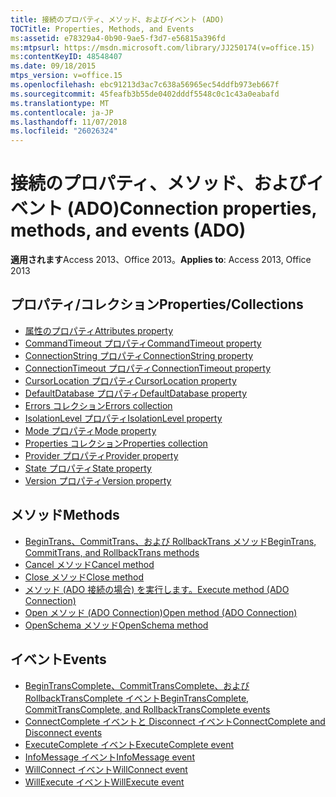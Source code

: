 ```yaml
---
title: 接続のプロパティ、メソッド、およびイベント (ADO)
TOCTitle: Properties, Methods, and Events
ms:assetid: e78329a4-0b90-9ae5-f3d7-e56815a396fd
ms:mtpsurl: https://msdn.microsoft.com/library/JJ250174(v=office.15)
ms:contentKeyID: 48548407
ms.date: 09/18/2015
mtps_version: v=office.15
ms.openlocfilehash: ebc91213d3ac7c638a56965ec54ddfb973eb667f
ms.sourcegitcommit: 45feafb3b55de0402dddf5548c0c1c43a0eabafd
ms.translationtype: MT
ms.contentlocale: ja-JP
ms.lasthandoff: 11/07/2018
ms.locfileid: "26026324"
---
```

# <a name="connection-properties-methods-and-events-ado"></a><span data-ttu-id="921a6-102">接続のプロパティ、メソッド、およびイベント (ADO)</span><span class="sxs-lookup"><span data-stu-id="921a6-102">Connection properties, methods, and events (ADO)</span></span>

<span data-ttu-id="921a6-103">**適用されます**Access 2013、Office 2013。</span><span class="sxs-lookup"><span data-stu-id="921a6-103">**Applies to**: Access 2013, Office 2013</span></span>

## <a name="propertiescollections"></a><span data-ttu-id="921a6-104">プロパティ/コレクション</span><span class="sxs-lookup"><span data-stu-id="921a6-104">Properties/Collections</span></span>

- [<span data-ttu-id="921a6-105">属性のプロパティ</span><span class="sxs-lookup"><span data-stu-id="921a6-105">Attributes property</span></span>](attributes-property-ado.md)
- [<span data-ttu-id="921a6-106">CommandTimeout プロパティ</span><span class="sxs-lookup"><span data-stu-id="921a6-106">CommandTimeout property</span></span>](commandtimeout-property-ado.md)
- [<span data-ttu-id="921a6-107">ConnectionString プロパティ</span><span class="sxs-lookup"><span data-stu-id="921a6-107">ConnectionString property</span></span>](connectionstring-property-ado.md)
- [<span data-ttu-id="921a6-108">ConnectionTimeout プロパティ</span><span class="sxs-lookup"><span data-stu-id="921a6-108">ConnectionTimeout property</span></span>](connectiontimeout-property-ado.md)
- [<span data-ttu-id="921a6-109">CursorLocation プロパティ</span><span class="sxs-lookup"><span data-stu-id="921a6-109">CursorLocation property</span></span>](cursorlocation-property-ado.md)
- [<span data-ttu-id="921a6-110">DefaultDatabase プロパティ</span><span class="sxs-lookup"><span data-stu-id="921a6-110">DefaultDatabase property</span></span>](defaultdatabase-property-ado.md)
- [<span data-ttu-id="921a6-111">Errors コレクション</span><span class="sxs-lookup"><span data-stu-id="921a6-111">Errors collection</span></span>](errors-collection-ado.md)
- [<span data-ttu-id="921a6-112">IsolationLevel プロパティ</span><span class="sxs-lookup"><span data-stu-id="921a6-112">IsolationLevel property</span></span>](isolationlevel-property-ado.md)
- [<span data-ttu-id="921a6-113">Mode プロパティ</span><span class="sxs-lookup"><span data-stu-id="921a6-113">Mode property</span></span>](mode-property-ado.md)
- [<span data-ttu-id="921a6-114">Properties コレクション</span><span class="sxs-lookup"><span data-stu-id="921a6-114">Properties collection</span></span>](properties-collection-ado.md)
- [<span data-ttu-id="921a6-115">Provider プロパティ</span><span class="sxs-lookup"><span data-stu-id="921a6-115">Provider property</span></span>](provider-property-ado.md)
- [<span data-ttu-id="921a6-116">State プロパティ</span><span class="sxs-lookup"><span data-stu-id="921a6-116">State property</span></span>](state-property-ado.md)
- [<span data-ttu-id="921a6-117">Version プロパティ</span><span class="sxs-lookup"><span data-stu-id="921a6-117">Version property</span></span>](version-property-ado.md)


## <a name="methods"></a><span data-ttu-id="921a6-118">メソッド</span><span class="sxs-lookup"><span data-stu-id="921a6-118">Methods</span></span>

- [<span data-ttu-id="921a6-119">BeginTrans、CommitTrans、および RollbackTrans メソッド</span><span class="sxs-lookup"><span data-stu-id="921a6-119">BeginTrans, CommitTrans, and RollbackTrans methods</span></span>](begintrans-committrans-and-rollbacktrans-methods-ado.md)
- [<span data-ttu-id="921a6-120">Cancel メソッド</span><span class="sxs-lookup"><span data-stu-id="921a6-120">Cancel method</span></span>](cancel-method-ado.md)
- [<span data-ttu-id="921a6-121">Close メソッド</span><span class="sxs-lookup"><span data-stu-id="921a6-121">Close method</span></span>](close-method-ado.md)
- [<span data-ttu-id="921a6-122">メソッド (ADO 接続の場合) を実行します。</span><span class="sxs-lookup"><span data-stu-id="921a6-122">Execute method (ADO Connection)</span></span>](https://docs.microsoft.com/office/vba/access/concepts/miscellaneous/execute-method-ado-connection)
- [<span data-ttu-id="921a6-123">Open メソッド (ADO Connection)</span><span class="sxs-lookup"><span data-stu-id="921a6-123">Open method (ADO Connection)</span></span>](open-method-ado-connection.md)
- [<span data-ttu-id="921a6-124">OpenSchema メソッド</span><span class="sxs-lookup"><span data-stu-id="921a6-124">OpenSchema method</span></span>](openschema-method-ado.md)


## <a name="events"></a><span data-ttu-id="921a6-125">イベント</span><span class="sxs-lookup"><span data-stu-id="921a6-125">Events</span></span>

- [<span data-ttu-id="921a6-126">BeginTransComplete、CommitTransComplete、および RollbackTransComplete イベント</span><span class="sxs-lookup"><span data-stu-id="921a6-126">BeginTransComplete, CommitTransComplete, and RollbackTransComplete events</span></span>](begintranscomplete-committranscomplete-and-rollbacktranscomplete-events-ado.md)
- [<span data-ttu-id="921a6-127">ConnectComplete イベントと Disconnect イベント</span><span class="sxs-lookup"><span data-stu-id="921a6-127">ConnectComplete and Disconnect events</span></span>](connectcomplete-and-disconnect-events-ado.md)
- [<span data-ttu-id="921a6-128">ExecuteComplete イベント</span><span class="sxs-lookup"><span data-stu-id="921a6-128">ExecuteComplete event</span></span>](executecomplete-event-ado.md)
- [<span data-ttu-id="921a6-129">InfoMessage イベント</span><span class="sxs-lookup"><span data-stu-id="921a6-129">InfoMessage event</span></span>](infomessage-event-ado.md)
- [<span data-ttu-id="921a6-130">WillConnect イベント</span><span class="sxs-lookup"><span data-stu-id="921a6-130">WillConnect event</span></span>](willconnect-event-ado.md)
- [<span data-ttu-id="921a6-131">WillExecute イベント</span><span class="sxs-lookup"><span data-stu-id="921a6-131">WillExecute event</span></span>](willexecute-event-ado.md)


